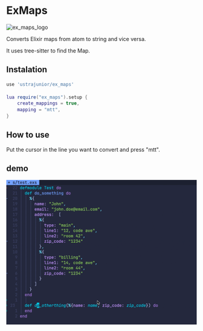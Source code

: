 # ExMaps


![ex_maps_logo](https://github.com/joseustra/ex_maps/assets/58203/419f3c3d-5e31-4d2f-863c-e85be5ced6f0)

Converts Elixir maps from atom to string and vice versa.

It uses tree-sitter to find the Map.


## Instalation

```lua
use 'ustrajunior/ex_maps'

lua require("ex_maps").setup {
	create_mappings = true,
	mapping = "mtt",
}
```

## How to use

Put the cursor in the line you want to convert and press "mtt".

## demo
![screenshot](./screenshots/ex_maps.gif)

